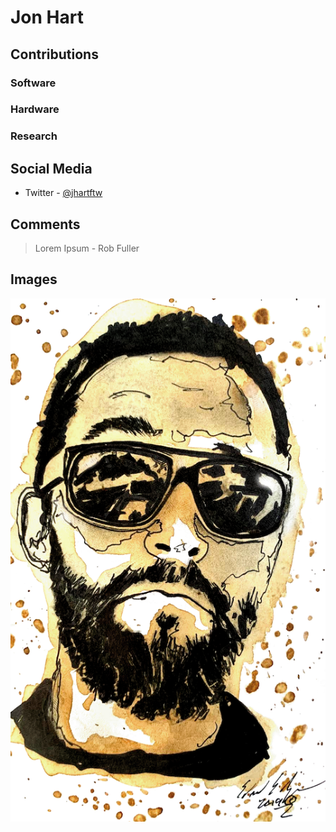 # Jon Hart


## Contributions

### Software

### Hardware

### Research

## Social Media

- Twitter - [@jhartftw](https://github.com/jhartftw)

## Comments

> Lorem Ipsum - Rob Fuller

## Images

![](/images/y3t1_Art-Jon_Hart.png)

